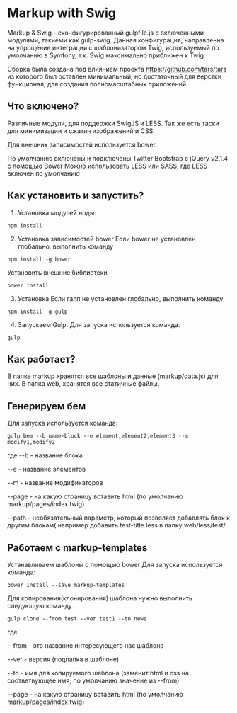 Markup with Swig
========================

Markup & Swig - сконфигурированный gulpfile.js с включенными модулями,
такиеми как gulp-swig. Данная конфигурация, направленна на упрощение
интеграции с шаблонизатором Twig, используемый по умолчанию в Symfony,
т.к. Swig максимально приближен к Twig.

Сборка была создана под влиянием проекта  https://github.com/tars/tars
из которого был оставлен минимальный, но достаточный  для верстки функционал,
для создания полномасштабных приложений.

Что включено?
--------------
Различные модули, для поддержки SwigJS и LESS. Так же есть таски для минимизации и сжатия изображений и CSS.

Для внешних записимостей используется bower.

По умолчанию включены и подключены Twitter Bootstrap с jQuery v2.1.4 с помощью Bower
Можно использовать LESS или SASS, где LESS включен по умолчанию

Как установить и запустить?
--------------

1) Установка модулей ноды:
```shell
npm install
```

2) Установка зависимостей bower
Если bower не установлен глобально, выполнить команду
```shell
npm install -g bower
```

Установить внешние библиотеки
```shell
bower install
```

3) Установка
Если галп не установлен глобально, выполнить команду
```shell
npm install -g gulp
```

4) Запускаем Gulp.
Для запуска используется команда:
```shell
gulp 
```

Как работает?
--------------

В папке markup хранятся все шаблоны и данные (markup/data.js) для них.
В папка web, хранятся все статичные файлы.

Генерируем бем
--------------
Для запуска используется команда:

```shell
gulp bem --b name-block --e element,element2,element3 --m modify1,modify2
```

где
--b    - название блока

--e    - название элементов

--m    - название модификаторов

--page - на какую страницу вставить html (по умолчанию markup/pages/index.twig)

--path - необязательный параметр, который позволяет добавлять блок к другим блокам( например добавить test-title.less в папку web/less/test/


Работаем с markup-templates
--------------
Устанавливаем шаблоны с помощью bower
Для запуска используется команда:

```shell
bower install --save markup-templates
```

Для копирования(клонирования) шаблона нужно выполнить следующую команду

```shell
gulp clone --from test --ver test1 --to news
```

где

--from - это название интересующего нас шаблона

--ver  - версия (подпапка в шаблоне)

--to   - имя для копируемого шаблона (заменит html и css на соответвующее имя; по умолчанию значение из --from)

--page - на какую страницу вставить html (по умолчанию markup/pages/index.twig)

